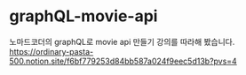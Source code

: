 # graphQL-movie-api
노마드코더의 graphQL로 movie api 만들기 강의를 따라해 봤습니다.
https://ordinary-pasta-500.notion.site/f6bf779253d84bb587a024f9eec5d13b?pvs=4
